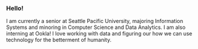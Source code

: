 ### Hello!

I am currently a senior at Seattle Pacific University, majoring Information Systems and minoring in Computer Science and Data Analytics. I am also interning at Ookla! I love working with data and figuring our how we can use technology for the betterment of humanity.
